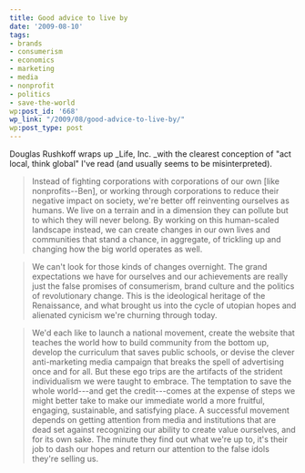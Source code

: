 ```yaml
---
title: Good advice to live by
date: '2009-08-10'
tags:
- brands
- consumerism
- economics
- marketing
- media
- nonprofit
- politics
- save-the-world
wp:post_id: '668'
wp_link: "/2009/08/good-advice-to-live-by/"
wp:post_type: post
---
```


Douglas Rushkoff wraps up _Life, Inc. _with the clearest conception of "act local, think global" I've read (and usually seems to be misinterpreted).

> Instead of fighting corporations with corporations of our own [like nonprofits--Ben], or working through corporations to reduce their negative impact on society, we're better off reinventing ourselves as humans. We live on a terrain and in a dimension they can pollute but to which they will never belong. By working on this human-scaled landscape instead, we can create changes in our own lives and communities that stand a chance, in aggregate, of trickling up and changing how the big world operates as well.

>

> We can't look for those kinds of changes overnight. The grand expectations we have for ourselves and our achievements are really just the false promises of consumerism, brand culture and the politics of revolutionary change. This is the ideological heritage of the Renaissance, and what brought us into the cycle of utopian hopes and alienated cynicism we're churning through today.

>

> We'd each like to launch a national movement, create the website that teaches the world how to build community from the bottom up, develop the curriculum that saves public schools, or devise the clever anti-marketing media campaign that breaks the spell of advertising once and for all. But these ego trips are the artifacts of the strident individualism we were taught to embrace. The temptation to save the whole world---and get the credit---comes at the expense of steps we might better take to make our immediate world a more fruitful, engaging, sustainable, and satisfying place. A successful movement depends on getting attention from media and institutions that are dead set against recognizing our ability to create value ourselves, and for its own sake. The minute they find out what we're up to, it's their job to dash our hopes and return our attention to the false idols they're selling us.
